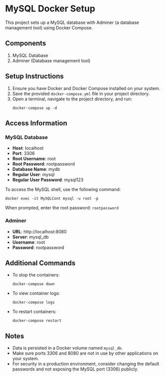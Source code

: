 # MySQL Docker Setup

This project sets up a MySQL database with Adminer (a database management tool) using Docker Compose.

## Components

1. MySQL Database
2. Adminer (Database management tool)

## Setup Instructions

1. Ensure you have Docker and Docker Compose installed on your system.
2. Save the provided `docker-compose.yml` file in your project directory.
3. Open a terminal, navigate to the project directory, and run:
   ```
   docker-compose up -d
   ```

## Access Information

### MySQL Database

- **Host**: localhost
- **Port**: 3306
- **Root Username**: root
- **Root Password**: rootpassword
- **Database Name**: mydb
- **Regular User**: mysql
- **Regular User Password**: mysql123

To access the MySQL shell, use the following command:

```
docker exec -it MySQLCont mysql -u root -p
```

When prompted, enter the root password: `rootpassword`

### Adminer

- **URL**: http://localhost:8080
- **Server**: mysql_db
- **Username**: root
- **Password**: rootpassword

## Additional Commands

- To stop the containers:
  ```
  docker-compose down
  ```
- To view container logs:
  ```
  docker-compose logs
  ```
- To restart containers:
  ```
  docker-compose restart
  ```

## Notes

- Data is persisted in a Docker volume named `mysql_db`.
- Make sure ports 3306 and 8080 are not in use by other applications on your system.
- For security in a production environment, consider changing the default passwords and not exposing the MySQL port (3306) publicly.
